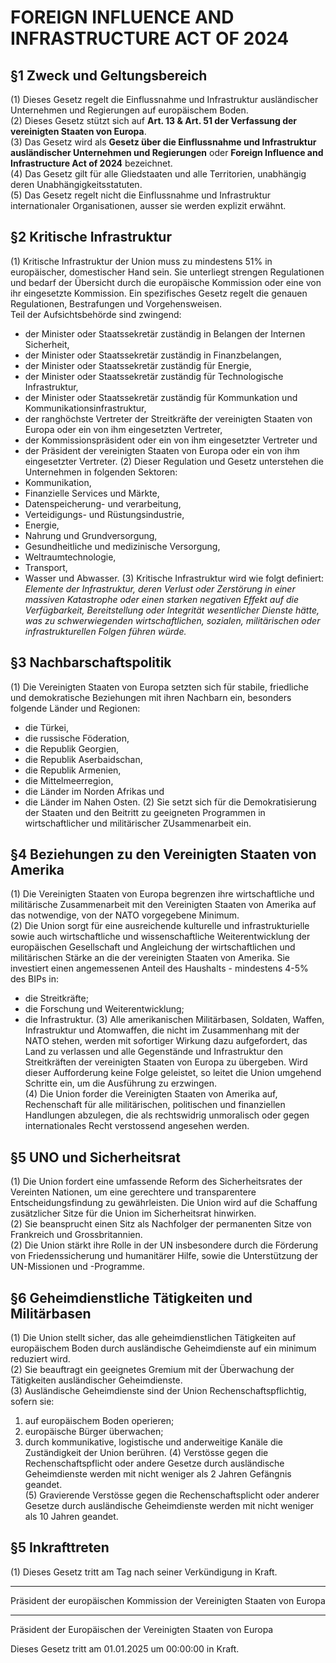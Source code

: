 # FOREIGN INFLUENCE AND INFRASTRUCTURE ACT OF 2024

## §1 Zweck und Geltungsbereich
(1) Dieses Gesetz regelt die Einflussnahme und Infrastruktur ausländischer Unternehmen und Regierungen auf europäischem Boden.  
(2) Dieses Gesetz stützt sich auf **Art. 13 & Art. 51 der Verfassung der vereinigten Staaten von Europa**.  
(3) Das Gesetz wird als **Gesetz über die Einflussnahme und Infrastruktur ausländischer Unternehmen und Regierungen** oder **Foreign Influence and Infrastructure Act of 2024** bezeichnet.  
(4) Das Gesetz gilt für alle Gliedstaaten und alle Territorien, unabhängig deren Unabhängigkeitsstatuten.   
(5) Das Gesetz regelt nicht die Einflussnahme und Infrastruktur internationaler Organisationen, ausser sie werden explizit erwähnt.  

## §2 Kritische Infrastruktur
(1) Kritische Infrastruktur der Union muss zu mindestens 51% in europäischer, domestischer Hand sein. Sie unterliegt strengen Regulationen und bedarf der Übersicht durch die europäische Kommission oder eine von ihr eingesetzte Kommission. Ein spezifisches Gesetz regelt die genauen Regulationen, Bestrafungen und Vorgehensweisen.  
Teil der Aufsichtsbehörde sind zwingend:  
- der Minister oder Staatssekretär zuständig in Belangen der Internen Sicherheit,
- der Minister oder Staatssekretär zuständig in Finanzbelangen,
- der Minister oder Staatssekretär zuständig für Energie,
- der Minister oder Staatssekretär zuständig für Technologische Infrastruktur,
- der Minister oder Staatssekretär zuständig für Kommunkation und Kommunikationsinfrastruktur,
- der ranghöchste Vertreter der Streitkräfte der vereinigten Staaten von Europa oder ein von ihm eingesetzten Vertreter,
- der Kommissionspräsident oder ein von ihm eingesetzter Vertreter und
- der Präsident der vereinigten Staaten von Europa oder ein von ihm eingesetzter Vertreter.
(2) Dieser Regulation und Gesetz unterstehen die Unternehmen in folgenden Sektoren:  
- Kommunikation,
- Finanzielle Services und Märkte,
- Datenspeicherung- und verarbeitung,
- Verteidigungs- und Rüstungsindustrie,
- Energie,
- Nahrung und Grundversorgung,
- Gesundheitliche und medizinische Versorgung,
- Weltraumtechnologie,
- Transport,
- Wasser und Abwasser.
(3) Kritische Infrastruktur wird wie folgt definiert:  
_Elemente der Infrastruktur, deren Verlust oder Zerstörung in einer massiven Katastrophe oder einen starken negativen Effekt auf die Verfügbarkeit, Bereitstellung oder Integrität wesentlicher Dienste hätte, was zu schwerwiegenden wirtschaftlichen, sozialen, militärischen oder infrastrukturellen Folgen führen würde._  

## §3 Nachbarschaftspolitik
(1) Die Vereinigten Staaten von Europa setzten sich für stabile, friedliche und demokratische Beziehungen mit ihren Nachbarn ein, besonders folgende Länder und Regionen:  
- die Türkei,
- die russische Föderation,
- die Republik Georgien,
- die Republik Aserbaidschan,
- die Republik Armenien,
- die Mittelmeerregion,
- die Länder im Norden Afrikas und 
- die Länder im Nahen Osten. 
(2) Sie setzt sich für die Demokratisierung der Staaten und den Beitritt zu geeigneten Programmen in wirtschaftlicher und militärischer ZUsammenarbeit ein.  
 

## §4 Beziehungen zu den Vereinigten Staaten von Amerika
(1) Die Vereinigten Staaten von Europa begrenzen ihre wirtschaftliche und militärische Zusammenarbeit mit den Vereinigten Staaten von Amerika auf das notwendige, von der NATO vorgegebene Minimum.   
(2) Die Union sorgt für eine ausreichende kulturelle und infrastrukturielle sowie auch wirtschaftliche und wissenschaftliche Weiterentwicklung der europäischen Gesellschaft und Angleichung der wirtschaftlichen und militärischen Stärke an die der vereinigten Staaten von Amerika. Sie investiert einen angemessenen Anteil des Haushalts - mindestens 4-5% des BIPs in:  
- die Streitkräfte;
- die Forschung und Weiterentwicklung;
- die Infrastruktur.
(3) Alle amerikanischen Militärbasen, Soldaten, Waffen, Infrastruktur und Atomwaffen, die nicht im Zusammenhang mit der NATO stehen, werden mit sofortiger Wirkung dazu aufgefordert, das Land zu verlassen und alle Gegenstände und Infrastruktur den Streitkräften der vereinigten Staaten von Europa zu übergeben. Wird dieser Aufforderung keine Folge geleistet, so leitet die Union umgehend Schritte ein, um die Ausführung zu erzwingen.   
(4) Die Union forder die Vereinigten Staaten von Amerika auf, Rechenschaft für alle militärischen, politischen und finanziellen Handlungen abzulegen, die als rechtswidrig unmoralisch oder gegen internationales Recht verstossend angesehen werden.  

## §5 UNO und Sicherheitsrat
(1) Die Union fordert eine umfassende Reform des Sicherheitsrates der Vereinten Nationen, um eine gerechtere und transparentere Entscheidungsfindung zu gewährleisten. Die Union wird auf die Schaffung zusätzlicher Sitze für die Union im Sicherheitsrat hinwirken.  
(2) Sie beansprucht einen Sitz als Nachfolger der permanenten Sitze von Frankreich und Grossbritannien.  
(2) Die Union stärkt ihre Rolle in der UN insbesondere durch die Förderung von Friedenssicherung und humanitärer Hilfe, sowie die Unterstützung der UN-Missionen und -Programme.  

## §6 Geheimdienstliche Tätigkeiten und Militärbasen
(1) Die Union stellt sicher, das alle geheimdienstlichen Tätigkeiten auf europäischem Boden durch ausländische Geheimdienste auf ein minimum reduziert wird.   
(2) Sie beauftragt ein geeignetes Gremium mit der Überwachung der Tätigkeiten ausländischer Geheimdienste.   
(3) Ausländische Geheimdienste sind der Union Rechenschaftspflichtig, sofern sie:  
1. auf europäischem Boden operieren;
2. europäische Bürger überwachen;
3. durch kommunikative, logistische und anderweitige Kanäle die Zuständigkeit der Union berühren.
(4) Verstösse gegen die Rechenschaftspflicht oder andere Gesetze durch ausländische Geheimdienste werden mit nicht weniger als 2 Jahren Gefängnis geandet.  
(5) Gravierende Verstösse gegen die Rechenschaftsplicht oder anderer Gesetze durch ausländische Geheimdienste werden mit nicht weniger als 10 Jahren geandet.  

## §5 Inkrafttreten
(1) Dieses Gesetz tritt am Tag nach seiner Verkündigung in Kraft.  


_________________________________  
Präsident der europäischen Kommission der Vereinigten Staaten von Europa  


_________________________________  
Präsident der Europäischen der Vereinigten Staaten von Europa  

Dieses Gesetz tritt am 01.01.2025 um 00:00:00 in Kraft.  